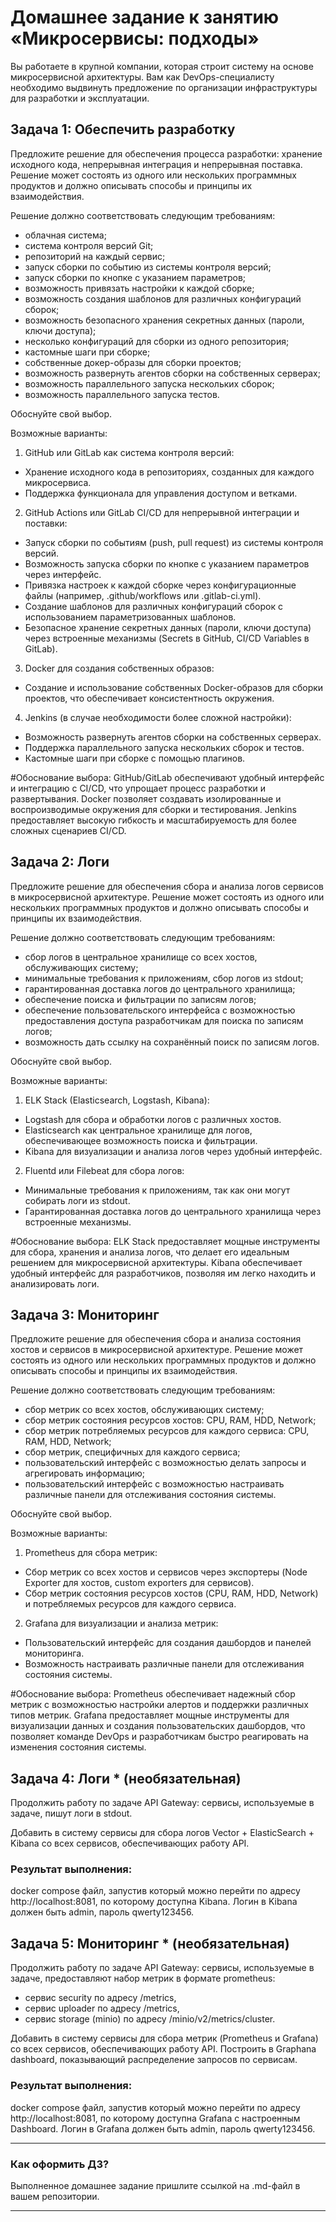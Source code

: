 # Домашнее задание к занятию «Микросервисы: подходы»

Вы работаете в крупной компании, которая строит систему на основе микросервисной архитектуры.
Вам как DevOps-специалисту необходимо выдвинуть предложение по организации инфраструктуры для разработки и эксплуатации.


## Задача 1: Обеспечить разработку

Предложите решение для обеспечения процесса разработки: хранение исходного кода, непрерывная интеграция и непрерывная поставка. 
Решение может состоять из одного или нескольких программных продуктов и должно описывать способы и принципы их взаимодействия.

Решение должно соответствовать следующим требованиям:
- облачная система;
- система контроля версий Git;
- репозиторий на каждый сервис;
- запуск сборки по событию из системы контроля версий;
- запуск сборки по кнопке с указанием параметров;
- возможность привязать настройки к каждой сборке;
- возможность создания шаблонов для различных конфигураций сборок;
- возможность безопасного хранения секретных данных (пароли, ключи доступа);
- несколько конфигураций для сборки из одного репозитория;
- кастомные шаги при сборке;
- собственные докер-образы для сборки проектов;
- возможность развернуть агентов сборки на собственных серверах;
- возможность параллельного запуска нескольких сборок;
- возможность параллельного запуска тестов.

Обоснуйте свой выбор.

Возможные варианты:
  1. GitHub или GitLab как система контроля версий:

  - Хранение исходного кода в репозиториях, созданных для каждого микросервиса.
  - Поддержка функционала для управления доступом и ветками.

  2. GitHub Actions или GitLab CI/CD для непрерывной интеграции и поставки:

  - Запуск сборки по событиям (push, pull request) из системы контроля версий.
  - Возможность запуска сборки по кнопке с указанием параметров через интерфейс.
  - Привязка настроек к каждой сборке через конфигурационные файлы (например, .github/workflows или .gitlab-ci.yml).
  - Создание шаблонов для различных конфигураций сборок с использованием параметризованных шаблонов.
  - Безопасное хранение секретных данных (пароли, ключи доступа) через встроенные механизмы (Secrets в GitHub, CI/CD Variables в GitLab).

  3. Docker для создания собственных образов:

  - Создание и использование собственных Docker-образов для сборки проектов, что обеспечивает консистентность окружения.

  4. Jenkins (в случае необходимости более сложной настройки):

  - Возможность развернуть агентов сборки на собственных серверах.
  - Поддержка параллельного запуска нескольких сборок и тестов.
  - Кастомные шаги при сборке с помощью плагинов.

#Обоснование выбора: GitHub/GitLab обеспечивают удобный интерфейс и интеграцию с CI/CD, что упрощает процесс разработки и развертывания. Docker позволяет создавать изолированные и воспроизводимые окружения для сборки и тестирования. Jenkins предоставляет высокую гибкость и масштабируемость для более сложных сценариев CI/CD.

## Задача 2: Логи

Предложите решение для обеспечения сбора и анализа логов сервисов в микросервисной архитектуре.
Решение может состоять из одного или нескольких программных продуктов и должно описывать способы и принципы их взаимодействия.

Решение должно соответствовать следующим требованиям:
- сбор логов в центральное хранилище со всех хостов, обслуживающих систему;
- минимальные требования к приложениям, сбор логов из stdout;
- гарантированная доставка логов до центрального хранилища;
- обеспечение поиска и фильтрации по записям логов;
- обеспечение пользовательского интерфейса с возможностью предоставления доступа разработчикам для поиска по записям логов;
- возможность дать ссылку на сохранённый поиск по записям логов.

Обоснуйте свой выбор.

Возможные варианты:

  1. ELK Stack (Elasticsearch, Logstash, Kibana):

  - Logstash для сбора и обработки логов с различных хостов.
  - Elasticsearch как центральное хранилище для логов, обеспечивающее возможность поиска и фильтрации.
  - Kibana для визуализации и анализа логов через удобный интерфейс.

  2. Fluentd или Filebeat для сбора логов:

  - Минимальные требования к приложениям, так как они могут собирать логи из stdout.
  - Гарантированная доставка логов до центрального хранилища через встроенные механизмы.

#Обоснование выбора: ELK Stack предоставляет мощные инструменты для сбора, хранения и анализа логов, что делает его идеальным решением для микросервисной архитектуры. Kibana обеспечивает удобный интерфейс для разработчиков, позволяя им легко находить и анализировать логи.

## Задача 3: Мониторинг

Предложите решение для обеспечения сбора и анализа состояния хостов и сервисов в микросервисной архитектуре.
Решение может состоять из одного или нескольких программных продуктов и должно описывать способы и принципы их взаимодействия.

Решение должно соответствовать следующим требованиям:
- сбор метрик со всех хостов, обслуживающих систему;
- сбор метрик состояния ресурсов хостов: CPU, RAM, HDD, Network;
- сбор метрик потребляемых ресурсов для каждого сервиса: CPU, RAM, HDD, Network;
- сбор метрик, специфичных для каждого сервиса;
- пользовательский интерфейс с возможностью делать запросы и агрегировать информацию;
- пользовательский интерфейс с возможностью настраивать различные панели для отслеживания состояния системы.

Обоснуйте свой выбор.

Возможные варианты: 

  1. Prometheus для сбора метрик:

  - Сбор метрик со всех хостов и сервисов через экспортеры (Node Exporter для хостов, custom exporters для сервисов).
  - Сбор метрик состояния ресурсов хостов (CPU, RAM, HDD, Network) и потребляемых ресурсов для каждого сервиса.

  2. Grafana для визуализации и анализа метрик:

  - Пользовательский интерфейс для создания дашбордов и панелей мониторинга.
  - Возможность настраивать различные панели для отслеживания состояния системы.

#Обоснование выбора: Prometheus обеспечивает надежный сбор метрик с возможностью настройки алертов и поддержки различных типов метрик. Grafana предоставляет мощные инструменты для визуализации данных и создания пользовательских дашбордов, что позволяет команде DevOps и разработчикам быстро реагировать на изменения состояния системы.

## Задача 4: Логи * (необязательная)

Продолжить работу по задаче API Gateway: сервисы, используемые в задаче, пишут логи в stdout. 

Добавить в систему сервисы для сбора логов Vector + ElasticSearch + Kibana со всех сервисов, обеспечивающих работу API.

### Результат выполнения: 

docker compose файл, запустив который можно перейти по адресу http://localhost:8081, по которому доступна Kibana.
Логин в Kibana должен быть admin, пароль qwerty123456.


## Задача 5: Мониторинг * (необязательная)

Продолжить работу по задаче API Gateway: сервисы, используемые в задаче, предоставляют набор метрик в формате prometheus:

- сервис security по адресу /metrics,
- сервис uploader по адресу /metrics,
- сервис storage (minio) по адресу /minio/v2/metrics/cluster.

Добавить в систему сервисы для сбора метрик (Prometheus и Grafana) со всех сервисов, обеспечивающих работу API.
Построить в Graphana dashboard, показывающий распределение запросов по сервисам.

### Результат выполнения: 

docker compose файл, запустив который можно перейти по адресу http://localhost:8081, по которому доступна Grafana с настроенным Dashboard.
Логин в Grafana должен быть admin, пароль qwerty123456.

---

### Как оформить ДЗ?

Выполненное домашнее задание пришлите ссылкой на .md-файл в вашем репозитории.

---
